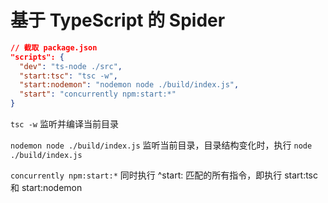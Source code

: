 <!--
 * @Author: your name
 * @Date: 2020-11-02 09:06:29
 * @LastEditTime: 2020-11-02 13:16:18
 * @LastEditors: your name
 * @Description: In User Settings Edit
 * @FilePath: /MyNote/TypeScript/Spider/README.md
-->

# 基于 TypeScript 的 Spider

```json
// 截取 package.json
"scripts": {
  "dev": "ts-node ./src",
  "start:tsc": "tsc -w",
  "start:nodemon": "nodemon node ./build/index.js",
  "start": "concurrently npm:start:*"
}
```

`tsc -w` 监听并编译当前目录

`nodemon node ./build/index.js` 监听当前目录，目录结构变化时，执行 `node ./build/index.js`

`concurrently npm:start:*` 同时执行 ^start: 匹配的所有指令，即执行 start:tsc 和 start:nodemon
